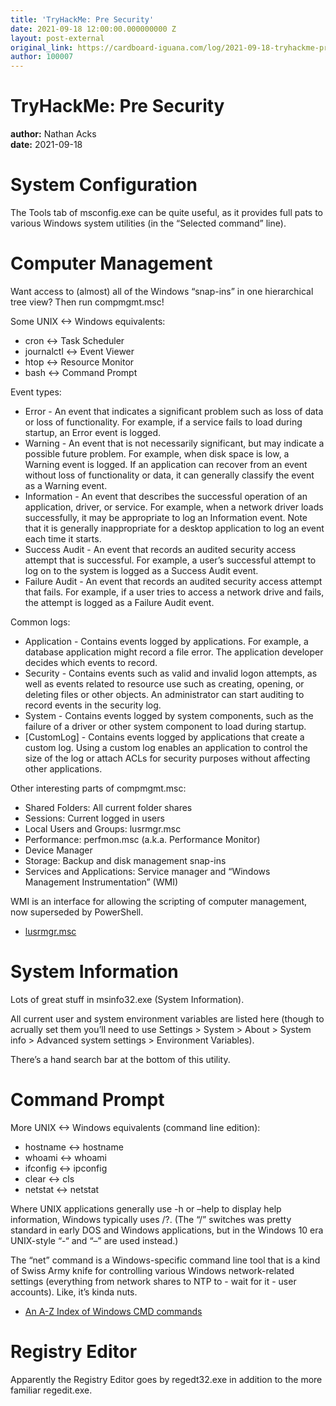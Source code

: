 ```yaml
---
title: 'TryHackMe: Pre Security'
date: 2021-09-18 12:00:00.000000000 Z
layout: post-external
original_link: https://cardboard-iguana.com/log/2021-09-18-tryhackme-pre-security.html
author: 100007
---
```


# TryHackMe: Pre Security

**author:** Nathan Acks  
**date:** 2021-09-18

# System Configuration

The Tools tab of msconfig.exe can be quite useful, as it provides full pats to various Windows system utilities (in the “Selected command” line).

# Computer Management

Want access to (almost) all of the Windows “snap-ins” in one hierarchical tree view? Then run compmgmt.msc!

Some UNIX \<-\> Windows equivalents:

- cron \<-\> Task Scheduler
- journalctl \<-\> Event Viewer
- htop \<-\> Resource Monitor
- bash \<-\> Command Prompt

Event types:

- Error - An event that indicates a significant problem such as loss of data or loss of functionality. For example, if a service fails to load during startup, an Error event is logged.
- Warning - An event that is not necessarily significant, but may indicate a possible future problem. For example, when disk space is low, a Warning event is logged. If an application can recover from an event without loss of functionality or data, it can generally classify the event as a Warning event.
- Information - An event that describes the successful operation of an application, driver, or service. For example, when a network driver loads successfully, it may be appropriate to log an Information event. Note that it is generally inappropriate for a desktop application to log an event each time it starts.
- Success Audit - An event that records an audited security access attempt that is successful. For example, a user’s successful attempt to log on to the system is logged as a Success Audit event.
- Failure Audit - An event that records an audited security access attempt that fails. For example, if a user tries to access a network drive and fails, the attempt is logged as a Failure Audit event.

Common logs:

- Application - Contains events logged by applications. For example, a database application might record a file error. The application developer decides which events to record.
- Security - Contains events such as valid and invalid logon attempts, as well as events related to resource use such as creating, opening, or deleting files or other objects. An administrator can start auditing to record events in the security log.
- System - Contains events logged by system components, such as the failure of a driver or other system component to load during startup.
- [CustomLog] - Contains events logged by applications that create a custom log. Using a custom log enables an application to control the size of the log or attach ACLs for security purposes without affecting other applications.

Other interesting parts of compmgmt.msc:

- Shared Folders: All current folder shares
- Sessions: Current logged in users
- Local Users and Groups: lusrmgr.msc
- Performance: perfmon.msc (a.k.a. Performance Monitor)
- Device Manager
- Storage: Backup and disk management snap-ins
- Services and Applications: Service manager and “Windows Management Instrumentation” (WMI)

WMI is an interface for allowing the scripting of computer management, now superseded by PowerShell.

- [lusrmgr.msc](https://cardboard-iguana.com/log/2021-09-17-tryhackme-pre-security.html)

# System Information

Lots of great stuff in msinfo32.exe (System Information).

All current user and system environment variables are listed here (though to acrually set them you’ll need to use Settings \> System \> About \> System info \> Advanced system settings \> Environment Variables).

There’s a hand search bar at the bottom of this utility.

# Command Prompt

More UNIX \<-\> Windows equivalents (command line edition):

- hostname \<-\> hostname
- whoami \<-\> whoami
- ifconfig \<-\> ipconfig
- clear \<-\> cls
- netstat \<-\> netstat

Where UNIX applications generally use -h or –help to display help information, Windows typically uses /?. (The “/” switches was pretty standard in early DOS and Windows applications, but in the Windows 10 era UNIX-style “-“ and “–” are used instead.)

The “net” command is a Windows-specific command line tool that is a kind of Swiss Army knife for controlling various Windows network-related settings (everything from network shares to NTP to - wait for it - user accounts). Like, it’s kinda nuts.

- [An A-Z Index of Windows CMD commands](https://ss64.com/nt/)

# Registry Editor

Apparently the Registry Editor goes by regedt32.exe in addition to the more familiar regedit.exe.

